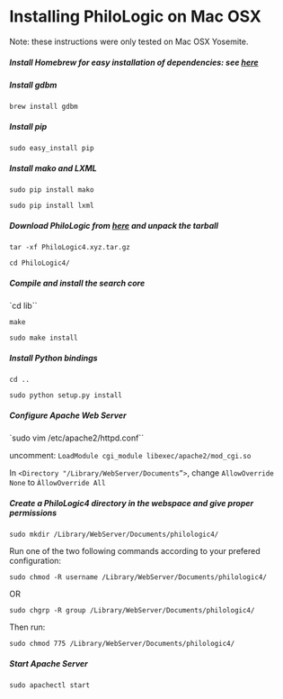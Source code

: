 Installing PhiloLogic on Mac OSX
================================

Note: these instructions were only tested on Mac OSX Yosemite.

##### Install Homebrew for easy installation of dependencies: see <a href="http://brew.sh/">here</a> #####

##### Install gdbm #####

`brew install gdbm`

##### Install pip #####

`sudo easy_install pip`

##### Install mako and LXML #####

`sudo pip install mako`

`sudo pip install lxml`

##### Download PhiloLogic from [here](releases/) and unpack the tarball #####

`tar -xf PhiloLogic4.xyz.tar.gz`

`cd PhiloLogic4/`

##### Compile and install the search core #####

`cd lib``

`make`

`sudo make install`

##### Install Python bindings #####

`cd ..`

`sudo python setup.py install`

##### Configure Apache Web Server #####

`sudo vim /etc/apache2/httpd.conf``

uncomment: `LoadModule cgi_module libexec/apache2/mod_cgi.so`

In `<Directory "/Library/WebServer/Documents”>`, change `AllowOverride None` to `ÀllowOverride All`

##### Create a PhiloLogic4 directory in the webspace and give proper permissions #####

`sudo mkdir /Library/WebServer/Documents/philologic4/`

Run one of the two following commands according to your prefered configuration:

`sudo chmod -R username /Library/WebServer/Documents/philologic4/`

OR

`sudo chgrp -R group /Library/WebServer/Documents/philologic4/`

Then run:

`sudo chmod 775 /Library/WebServer/Documents/philologic4/`

##### Start Apache Server #####

`sudo apachectl start`
